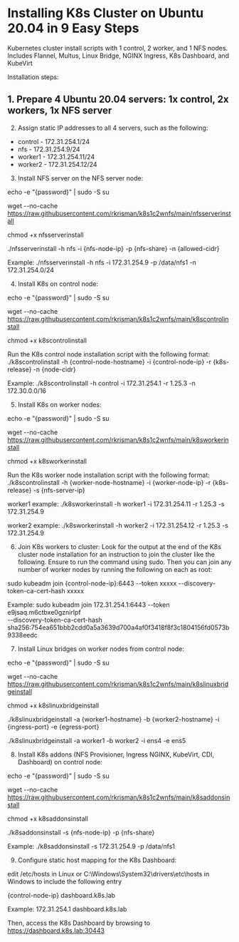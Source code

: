 # Installing K8s Cluster on Ubuntu 20.04 in 9 Easy Steps

Kubernetes cluster install scripts with 1 control, 2 worker, and 1 NFS nodes. Includes Flannel, Multus, Linux Bridge, NGINX Ingress, K8s Dashboard, and KubeVirt

Installation steps:

## 1. Prepare 4 Ubuntu 20.04 servers: 1x control, 2x workers, 1x NFS server

2. Assign static IP addresses to all 4 servers, such as the following:
- control - 172.31.254.1/24
- nfs - 172.31.254.9/24
- worker1 - 172.31.254.11/24
- worker2 - 172.31.254.12/24

3. Install NFS server on the NFS server node:

echo -e "{password}" | sudo -S su

wget --no-cache https://raw.githubusercontent.com/rkrisman/k8s1c2wnfs/main/nfsserverinstall

chmod +x nfsserverinstall

./nfsserverinstall -h nfs -i {nfs-node-ip} -p {nfs-share} -n {allowed-cidr}

Example:
./nfsserverinstall -h nfs -i 172.31.254.9 -p /data/nfs1 -n 172.31.254.0/24

4. Install K8s on control node:

echo -e "{password}" | sudo -S su

wget --no-cache https://raw.githubusercontent.com/rkrisman/k8s1c2wnfs/main/k8scontrolinstall

chmod +x k8scontrolinstall

Run the K8s control node installation script with the following format:
./k8scontrolinstall -h {control-node-hostname} -i {control-node-ip} -r {k8s-release} -n {node-cidr}

Example:
./k8scontrolinstall -h control -i 172.31.254.1 -r 1.25.3 -n 172.30.0.0/16

5. Install K8s on worker nodes:

echo -e "{password}" | sudo -S su

wget --no-cache https://raw.githubusercontent.com/rkrisman/k8s1c2wnfs/main/k8sworkerinstall

chmod +x k8sworkerinstall

Run the K8s worker node installation script with the following format:
./k8scontrolinstall -h {worker-node-hostname} -i {worker-node-ip} -r {k8s-release} -s {nfs-server-ip}

worker1 example:
./k8sworkerinstall -h worker1 -i 172.31.254.11 -r 1.25.3 -s 172.31.254.9

worker2 example:
./k8sworkerinstall -h worker2 -i 172.31.254.12 -r 1.25.3 -s 172.31.254.9

6. Join K8s workers to cluster: Look for the output at the end of the K8s cluster node installation for an instruction to join the cluster like the following. Ensure to run the command using sudo. Then you can join any number of worker nodes by running the following on each as root:

sudo kubeadm join {control-node-ip}:6443 --token xxxxx --discovery-token-ca-cert-hash xxxxx

Example:
sudo kubeadm join 172.31.254.1:6443 --token e9jsaq.m6ctbxe0gznirlpf \
        --discovery-token-ca-cert-hash sha256:754ea651bbb2cdd0a5a3639d700a4af0f3418f8f3c1804156fd0573b9338eedc

7. Install Linux bridges on worker nodes from control node:

echo -e "{password}" | sudo -S su

wget --no-cache https://raw.githubusercontent.com/rkrisman/k8s1c2wnfs/main/k8slinuxbridgeinstall

chmod +x k8slinuxbridgeinstall

./k8slinuxbridgeinstall -a {worker1-hostname} -b {worker2-hostname} -i {ingress-port} -e {egress-port}

./k8slinuxbridgeinstall -a worker1 -b worker2 -i ens4 -e ens5

8. Install K8s addons (NFS Provisioner, Ingress NGINX, KubeVirt, CDI, Dashboard) on control node:

echo -e "{password}" | sudo -S su

wget --no-cache https://raw.githubusercontent.com/rkrisman/k8s1c2wnfs/main/k8saddonsinstall

chmod +x k8saddonsinstall

./k8saddonsinstall -s {nfs-node-ip} -p {nfs-share}

Example:
./k8saddonsinstall -s 172.31.254.9 -p /data/nfs1

9. Configure static host mapping for the K8s Dashboard:

edit /etc/hosts in Linux or C:\Windows\System32\drivers\etc\hosts in Windows to include the following entry

{control-node-ip}  dashboard.k8s.lab

Example:
172.31.254.1  dashboard.k8s.lab

Then, access the K8s Dashboard by browsing to https://dashboard.k8s.lab:30443
